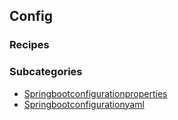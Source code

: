 ## Config
### Recipes
### Subcategories
  * [Springbootconfigurationproperties](springbootconfigurationproperties/README.md)
  * [Springbootconfigurationyaml](springbootconfigurationyaml/README.md)
